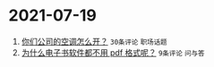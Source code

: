 # 2021-07-19

1. [你们公司的空调怎么开？](https://www.v2ex.com/t/790284) `30条评论` `职场话题`
1. [为什么电子书软件都不用 pdf 格式呢？](https://www.v2ex.com/t/790287) `9条评论` `问与答`
